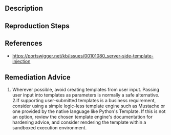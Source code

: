 ## Description


## Reproduction Steps


## References

- https://portswigger.net/kb/issues/00101080_server-side-template-injection


## Remediation Advice

1. Wherever possible, avoid creating templates from user input. Passing user input into templates as parameters is normally a safe alternative.
2.If supporting user-submitted templates is a business requirement, consider using a simple logic-less template engine such as Mustache or one provided by the native language like Python's Template. If this is not an option, review the chosen template engine's documentation for hardening advice, and consider rendering the template within a sandboxed execution environment.

